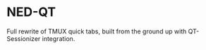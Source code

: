 # NED-QT
Full rewrite of TMUX quick tabs, built from the ground up with QT-Sessionizer integration.
